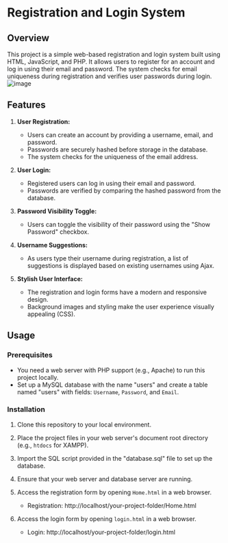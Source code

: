 # Registration and Login System

## Overview
This project is a simple web-based registration and login system built using HTML, JavaScript, and PHP. It allows users to register for an account and log in using their email and password. The system checks for email uniqueness during registration and verifies user passwords during login.
![image](https://github.com/SaadElDine/Login-and-Registration-Website/assets/113860522/dce9b9be-28b9-403a-96a5-2035690b54b8)


## Features
1. **User Registration:**
   - Users can create an account by providing a username, email, and password.
   - Passwords are securely hashed before storage in the database.
   - The system checks for the uniqueness of the email address.

2. **User Login:**
   - Registered users can log in using their email and password.
   - Passwords are verified by comparing the hashed password from the database.

3. **Password Visibility Toggle:**
   - Users can toggle the visibility of their password using the "Show Password" checkbox.

4. **Username Suggestions:**
   - As users type their username during registration, a list of suggestions is displayed based on existing usernames using Ajax.

5. **Stylish User Interface:**
   - The registration and login forms have a modern and responsive design.
   - Background images and styling make the user experience visually appealing (CSS).

## Usage
### Prerequisites
- You need a web server with PHP support (e.g., Apache) to run this project locally.
- Set up a MySQL database with the name "users" and create a table named "users" with fields: `Username`, `Password`, and `Email`.

### Installation
1. Clone this repository to your local environment.

2. Place the project files in your web server's document root directory (e.g., `htdocs` for XAMPP).

3. Import the SQL script provided in the "database.sql" file to set up the database.

4. Ensure that your web server and database server are running.

5. Access the registration form by opening `Home.html` in a web browser.
   - Registration: http://localhost/your-project-folder/Home.html

6. Access the login form by opening `login.html` in a web browser.
   - Login: http://localhost/your-project-folder/login.html
